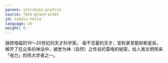 ```yaml
---
parent: attribute.profile
source: fate-grand-order
id: nikola-tesla
language: zh
weight: 0
---
```


操控电磁的19～20世纪的天才科学家。
毫不含蓄的天才，宣称甚至能斩断星辰。
解开了在众多的神话中，被誉为神（自然）之传说的雷电的秘密，给人类文明带来「电力」的伟大学者之一。

